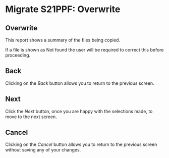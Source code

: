 # Migrate S21PPF: Overwrite



## Overwrite

This report shows a summary of the files being copied.

If a file is shown as Not found the user will be required to correct
this before proceeding.

## Back

Clicking on the _Back_ button allows you to return to the previous screen.

## Next

Click the _Next_ button, once you are happy with the selections made, to
move to the next screen.

## Cancel

Clicking on the _Cancel_ button allows you to return to the previous
screen without saving any of your changes.